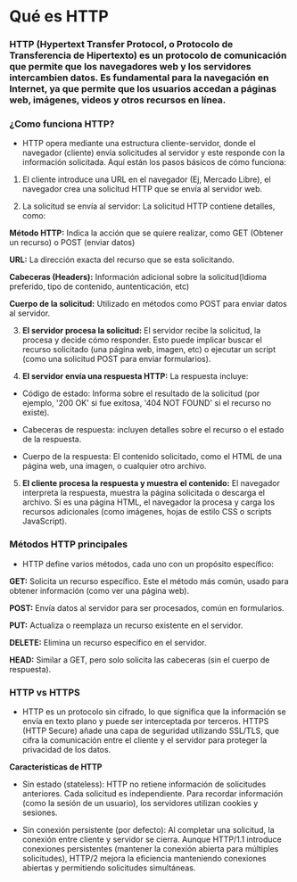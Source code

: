 # Qué es HTTP

### HTTP (Hypertext Transfer Protocol, o Protocolo de Transferencia de Hipertexto) es un protocolo de comunicación que permite que los navegadores web y los servidores intercambien datos. Es fundamental para la navegación en Internet, ya que permite que los usuarios accedan a páginas web, imágenes, videos y otros recursos en línea.

### **¿Como funciona HTTP?**

- HTTP opera mediante una estructura cliente-servidor, donde el navegador (cliente) envía solicitudes al servidor y este responde con la información solicitada. Aquí están los pasos básicos de cómo funciona:

1. El cliente introduce una URL en el navegador (Ej, Mercado Libre), el navegador crea una solicitud HTTP  que se envía al servidor web.

2. La solicitud se envía al servidor: La solicitud HTTP contiene detalles, como:

**Método HTTP:** Indica la acción que se quiere realizar, como GET (Obtener un recurso) o POST (enviar datos)

**URL:** La dirección exacta del recurso que se esta solicitando.

**Cabeceras (Headers):** Información adicional sobre la solicitud(Idioma preferido, tipo de contenido, auntenticación, etc)

**Cuerpo de la solicitud:** Utilizado en métodos como POST para enviar datos al servidor.

3. **El servidor procesa la solicitud:** El servidor recibe la solicitud, la procesa y decide cómo responder. Esto puede implicar buscar el recurso solicitado (una página web, imagen, etc) o ejecutar un script (como una solicitud POST para enviar formularios).

4. **El servidor envía una respuesta HTTP:** La respuesta incluye:

- Código de estado: Informa sobre el resultado de la solicitud (por ejemplo, '200 OK' si fue exitosa, '404 NOT FOUND' si el recurso no existe).

- Cabeceras de respuesta: incluyen detalles sobre el recurso o el estado de la respuesta.

- Cuerpo de la respuesta: El contenido solicitado, como el HTML de una página web, una imagen, o cualquier otro archivo.

5. **El cliente procesa la respuesta y muestra el contenido:** El navegador interpreta la respuesta, muestra la página solicitada o descarga el archivo. Si es una página HTML, el navegador la procesa y carga los recursos adicionales (como imágenes, hojas de estilo CSS o scripts JavaScript).


### Métodos HTTP principales

- HTTP define varios métodos, cada uno con un propósito específico:

**GET:** Solicita un recurso específico. Este el método más común, usado para obtener información (como ver una página web).

**POST:** Envía datos al servidor para ser procesados, común en formularios.

**PUT:** Actualiza o reemplaza un recurso existente en el servidor.

**DELETE:** Elimina un recurso específico en el servidor.

**HEAD:** Similar a GET, pero solo solicita las cabeceras (sin el cuerpo de respuesta).


### HTTP vs HTTPS

- HTTP es un protocolo sin cifrado, lo que significa que la información se envía en texto plano y puede ser interceptada por terceros. HTTPS (HTTP Secure) añade una capa de seguridad utilizando SSL/TLS, que cifra la comunicación entre el cliente y el servidor para proteger la privacidad de los datos.

**Características de HTTP**

- Sin estado (stateless): HTTP no retiene información de solicitudes anteriores. Cada solicitud es independiente. Para recordar información (como la sesión de un usuario), los servidores utilizan cookies y sesiones.

- Sin conexión persistente (por defecto): Al completar una solicitud, la conexión entre cliente y servidor se cierra. Aunque HTTP/1.1 introduce conexiones persistentes (mantener la conexión abierta para múltiples solicitudes), HTTP/2 mejora la eficiencia manteniendo conexiones abiertas y permitiendo solicitudes simultáneas.